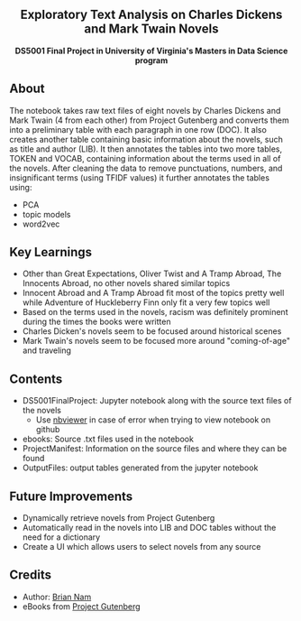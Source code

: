 <h2 align="center">Exploratory Text Analysis on Charles Dickens and Mark Twain Novels</h2>
<p align="center"><strong>DS5001 Final Project in University of Virginia's Masters in Data Science program</strong>


<h2>About</h2>
The notebook takes raw text files of eight novels by Charles Dickens and Mark Twain (4 from each other) from Project Gutenberg and converts them into a preliminary table with each paragraph in one row (DOC). It also creates another table containing basic information about the novels, such as title and author (LIB). It then annotates the tables into two more tables, TOKEN and VOCAB, containing information about the terms used in all of the novels. After cleaning the data to remove punctuations, numbers, and insignificant terms (using TFIDF values) it further annotates the tables using:

- PCA
- topic models
- word2vec

<h2>Key Learnings</h2>

- Other than Great Expectations, Oliver Twist and A Tramp Abroad, The Innocents Abroad, no other novels shared similar topics
- Innocent Abroad and A Tramp Abroad fit most of the topics pretty well while Adventure of Huckleberry Finn only fit a very few topics well
- Based on the terms used in the novels, racism was definitely prominent during the times the books were written
- Charles Dicken's novels seem to be focused around historical scenes
- Mark Twain's novels seem to be focused more around "coming-of-age" and traveling

<h2>Contents</h2>

- DS5001FinalProject: Jupyter notebook along with the source text files of the novels
  - Use <a href="https://nbviewer.jupyter.org/" target="_blank">nbviewer</a> in case of error when trying to view notebook on github
- ebooks: Source .txt files used in the notebook
- ProjectManifest: Information on the source files and where they can be found
- OutputFiles: output tables generated from the jupyter notebook

<h2>Future Improvements</h2>

- Dynamically retrieve novels from Project Gutenberg
- Automatically read in the novels into LIB and DOC tables without the need for a dictionary
- Create a UI which allows users to select novels from any source

<h2>Credits</h2>

- Author: <a href="https://www.linkedin.com/in/briannam713/" target="_blank">Brian Nam</a>
- eBooks from <a href="https://www.gutenberg.org/" target="_blank">Project Gutenberg</a>
